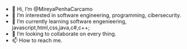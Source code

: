 - 👋 Hi, I’m @MireyaPenhaCarcamo
- 👀 I’m interested in software engineering, programming, cibersecurity.
- 🌱 I’m currently learning software engenieering, javascript,html,css,java,c#,c++;
- 💞️ I’m looking to collaborate on every thing.
- 📫 How to reach me.

<!---
MireyaPenhaCarcamo/MireyaPenhaCarcamo is a ✨ special ✨ repository because its `README.md` (this file) appears on your GitHub profile.
You can click the Preview link to take a look at your changes.
--->
